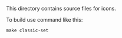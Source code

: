 This directory contains source files for icons.

To build use command like this:

    make classic-set
